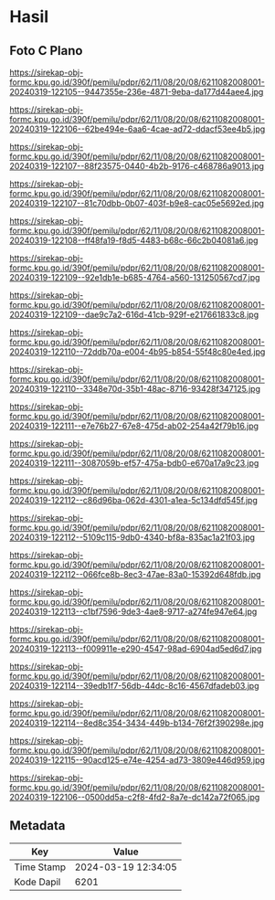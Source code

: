 # Hasil

## Foto C Plano

https://sirekap-obj-formc.kpu.go.id/390f/pemilu/pdpr/62/11/08/20/08/6211082008001-20240319-122105--9447355e-236e-4871-9eba-da177d44aee4.jpg

https://sirekap-obj-formc.kpu.go.id/390f/pemilu/pdpr/62/11/08/20/08/6211082008001-20240319-122106--62be494e-6aa6-4cae-ad72-ddacf53ee4b5.jpg

https://sirekap-obj-formc.kpu.go.id/390f/pemilu/pdpr/62/11/08/20/08/6211082008001-20240319-122107--88f23575-0440-4b2b-9176-c468786a9013.jpg

https://sirekap-obj-formc.kpu.go.id/390f/pemilu/pdpr/62/11/08/20/08/6211082008001-20240319-122107--81c70dbb-0b07-403f-b9e8-cac05e5692ed.jpg

https://sirekap-obj-formc.kpu.go.id/390f/pemilu/pdpr/62/11/08/20/08/6211082008001-20240319-122108--ff48fa19-f8d5-4483-b68c-66c2b04081a6.jpg

https://sirekap-obj-formc.kpu.go.id/390f/pemilu/pdpr/62/11/08/20/08/6211082008001-20240319-122109--92e1db1e-b685-4764-a560-131250567cd7.jpg

https://sirekap-obj-formc.kpu.go.id/390f/pemilu/pdpr/62/11/08/20/08/6211082008001-20240319-122109--dae9c7a2-616d-41cb-929f-e217661833c8.jpg

https://sirekap-obj-formc.kpu.go.id/390f/pemilu/pdpr/62/11/08/20/08/6211082008001-20240319-122110--72ddb70a-e004-4b95-b854-55f48c80e4ed.jpg

https://sirekap-obj-formc.kpu.go.id/390f/pemilu/pdpr/62/11/08/20/08/6211082008001-20240319-122110--3348e70d-35b1-48ac-8716-93428f347125.jpg

https://sirekap-obj-formc.kpu.go.id/390f/pemilu/pdpr/62/11/08/20/08/6211082008001-20240319-122111--e7e76b27-67e8-475d-ab02-254a42f79b16.jpg

https://sirekap-obj-formc.kpu.go.id/390f/pemilu/pdpr/62/11/08/20/08/6211082008001-20240319-122111--3087059b-ef57-475a-bdb0-e670a17a9c23.jpg

https://sirekap-obj-formc.kpu.go.id/390f/pemilu/pdpr/62/11/08/20/08/6211082008001-20240319-122112--c86d96ba-062d-4301-a1ea-5c134dfd545f.jpg

https://sirekap-obj-formc.kpu.go.id/390f/pemilu/pdpr/62/11/08/20/08/6211082008001-20240319-122112--5109c115-9db0-4340-bf8a-835ac1a21f03.jpg

https://sirekap-obj-formc.kpu.go.id/390f/pemilu/pdpr/62/11/08/20/08/6211082008001-20240319-122112--066fce8b-8ec3-47ae-83a0-15392d648fdb.jpg

https://sirekap-obj-formc.kpu.go.id/390f/pemilu/pdpr/62/11/08/20/08/6211082008001-20240319-122113--c1bf7596-9de3-4ae8-9717-a274fe947e64.jpg

https://sirekap-obj-formc.kpu.go.id/390f/pemilu/pdpr/62/11/08/20/08/6211082008001-20240319-122113--f009911e-e290-4547-98ad-6904ad5ed6d7.jpg

https://sirekap-obj-formc.kpu.go.id/390f/pemilu/pdpr/62/11/08/20/08/6211082008001-20240319-122114--39edb1f7-56db-44dc-8c16-4567dfadeb03.jpg

https://sirekap-obj-formc.kpu.go.id/390f/pemilu/pdpr/62/11/08/20/08/6211082008001-20240319-122114--8ed8c354-3434-449b-b134-76f2f390298e.jpg

https://sirekap-obj-formc.kpu.go.id/390f/pemilu/pdpr/62/11/08/20/08/6211082008001-20240319-122115--90acd125-e74e-4254-ad73-3809e446d959.jpg

https://sirekap-obj-formc.kpu.go.id/390f/pemilu/pdpr/62/11/08/20/08/6211082008001-20240319-122106--0500dd5a-c2f8-4fd2-8a7e-dc142a72f065.jpg


## Metadata

| Key        | Value               |
| ---------- | ------------------- |
| Time Stamp | 2024-03-19 12:34:05 |
| Kode Dapil | 6201                |



